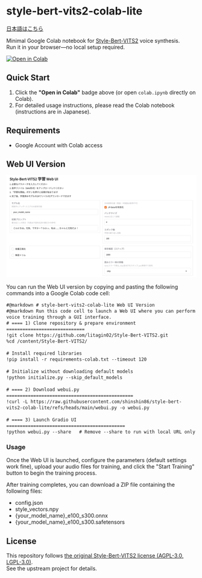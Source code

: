 # style-bert-vits2-colab-lite

[日本語はこちら](./README_ja.md)

Minimal Google Colab notebook for [Style-Bert-VITS2](https://github.com/litagin02/Style-Bert-VITS2) voice synthesis.  
Run it in your browser—no local setup required.

[![Open in Colab](https://colab.research.google.com/assets/colab-badge.svg)](https://colab.research.google.com/github/shinshin86/style-bert-vits2-colab-lite/blob/main/colab.ipynb)

## Quick Start
1. Click the **"Open in Colab"** badge above (or open `colab.ipynb` directly on Colab).  
2. For detailed usage instructions, please read the Colab notebook (instructions are in Japanese).

## Requirements
- Google Account with Colab access  

## Web UI Version

![Web UI](./images/webui.png)

You can run the Web UI version by copying and pasting the following commands into a Google Colab code cell:

```
#@markdown # style-bert-vits2-colab-lite Web UI Version
#@markdown Run this code cell to launch a Web UI where you can perform voice training through a GUI interface.
# ==== 1) Clone repository & prepare environment =============================
!git clone https://github.com/litagin02/Style-Bert-VITS2.git
%cd /content/Style-Bert-VITS2/

# Install required libraries
!pip install -r requirements-colab.txt --timeout 120

# Initialize without downloading default models
!python initialize.py --skip_default_models

# ==== 2) Download webui.py ===============================================
!curl -L https://raw.githubusercontent.com/shinshin86/style-bert-vits2-colab-lite/refs/heads/main/webui.py -o webui.py

# ==== 3) Launch Gradio UI ============================================
!python webui.py --share   # Remove --share to run with local URL only
```

### Usage
Once the Web UI is launched, configure the parameters (default settings work fine), upload your audio files for training, and click the "Start Training" button to begin the training process.

After training completes, you can download a ZIP file containing the following files:

* config.json
* style_vectors.npy
* {your_model_name}_e100_s300.onnx
* {your_model_name}_e100_s300.safetensors

## License
This repository follows [the original Style-Bert-VITS2 license (AGPL-3.0, LGPL-3.0)](https://github.com/litagin02/Style-Bert-VITS2).  
See the upstream project for details.